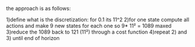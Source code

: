the approach is as follows:

1)define what is the discretization: for 0.1 its 11^2
2)for one state compute all actions and make 9 new states for each one so 9* 11² = 1089 maxed
3)reduce the 1089 back to 121 (11²) through a cost function
4)repeat 2) and 3) until end of horizon

